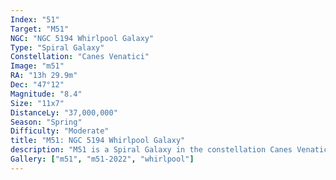 ```yaml
---
Index: "51"
Target: "M51"
NGC: "NGC 5194 Whirlpool Galaxy"
Type: "Spiral Galaxy"
Constellation: "Canes Venatici"
Image: "m51"
RA: "13h 29.9m"
Dec: "47°12"
Magnitude: "8.4"
Size: "11x7"
DistanceLy: "37,000,000"
Season: "Spring"
Difficulty: "Moderate"
title: "M51: NGC 5194 Whirlpool Galaxy"
description: "M51 is a Spiral Galaxy in the constellation Canes Venatici."
Gallery: ["m51", "m51-2022", "whirlpool"]
---
```

